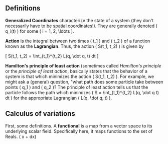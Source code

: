 ## Definitions

**Generalized Coordinates** characterize the state of a system (they don't necessarily have to be spatial coordinates!). They are generally denoted \( q_i(t) \) for some \( i = 1, 2, \ldots \).

**Action** is the integral between two times \( t_1 \) and \( t_2 \) of a function known as the **Lagrangian**. Thus, the action \( S(t_1, t_2) \) is given by 

\[ S(t_1, t_2) = \int_{t_1}^{t_2} L(q, \dot q, t) dt \]

**Hamilton's principle of least action** (sometimes called *Hamilton's principle* or the *principle of least action*, basically states that the behavior of a system is that which minimizes the action \( S(t_1, t_2) \). For example, we might ask a (general) question, "what path does some particle take between points \( q_1 \) and \( q_2 \)? The principle of least action tells us that the particle follows the path which minimizes \( S = \int_{t_1}^{t_2} L(q, \dot q t) dt \) for the appropriate Lagrangian \( L(q, \dot q, t) \).

## Calculus of variations

First, some definitions. A **functional** is a map from a vector space to its underlying scalar field. Specifically here, it maps functions to the set of Reals.
\( x + dx\)
